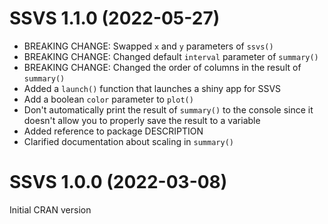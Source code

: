 # SSVS 1.1.0 (2022-05-27)

- BREAKING CHANGE: Swapped `x` and `y` parameters of `ssvs()`
- BREAKING CHANGE: Changed default `interval` parameter of `summary()`
- BREAKING CHANGE: Changed the order of columns in the result of `summary()`
- Added a `launch()` function that launches a shiny app for SSVS
- Add a boolean `color` parameter to `plot()`
- Don't automatically print the result of `summary()` to the console since it doesn't allow you to properly save the result to a variable
- Added reference to package DESCRIPTION
- Clarified documentation about scaling in `summary()`

# SSVS 1.0.0 (2022-03-08)

Initial CRAN version
